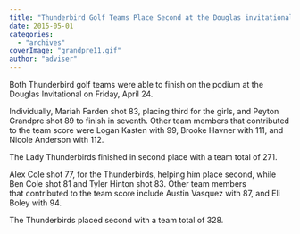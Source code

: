 ```yaml
---
title: "Thunderbird Golf Teams Place Second at the Douglas invitational"
date: 2015-05-01
categories: 
  - "archives"
coverImage: "grandpre11.gif"
author: "adviser"
---
```


Both Thunderbird golf teams were able to finish on the podium at the Douglas Invitational on Friday, April 24.

Individually, Mariah Farden shot 83, placing third for the girls, and Peyton Grandpre shot 89 to finish in seventh. Other team members that contributed to the team score were Logan Kasten with 99, Brooke Havner with 111, and Nicole Anderson with 112.

The Lady Thunderbirds finished in second place with a team total of 271.

Alex Cole shot 77, for the Thunderbirds, helping him place second, while Ben Cole shot 81 and Tyler Hinton shot 83. Other team members that contributed to the team score include Austin Vasquez with 87, and Eli Boley with 94.

The Thunderbirds placed second with a team total of 328.
